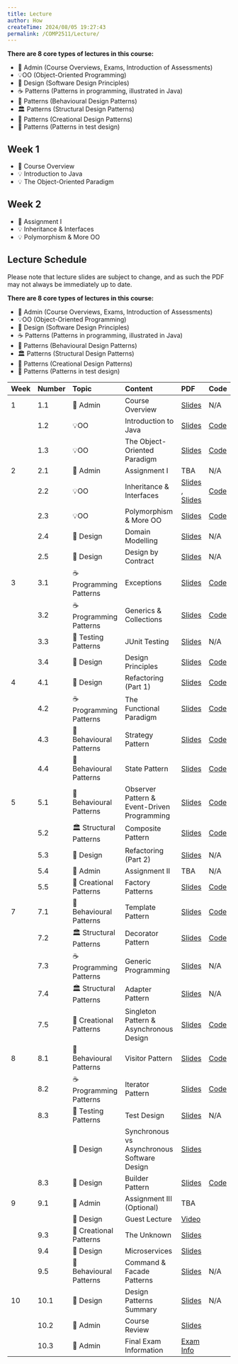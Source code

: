 ```yaml
---
title: Lecture
author: How
createTime: 2024/08/05 19:27:43
permalink: /COMP2511/Lecture/
---
```


**There are 8 core types of lectures in this course:**

 - 🎩 Admin (Course Overviews, Exams, Introduction of Assessments)
 - 💡OO (Object-Oriented Programming)
 - 🎨 Design (Software Design Principles)
 - ☕ Patterns (Patterns in programming, illustrated in Java)
 - 🧭 Patterns (Behavioural Design Patterns)
 - 🏛️ Patterns (Structural Design Patterns)
 - 🔨 Patterns (Creational Design Patterns)
 - 🧩 Patterns (Patterns in test design)



<div class="how_qb">

## Week 1

- 🎩 Course Overview
- 💡 Introduction to Java
- 💡 The Object-Oriented Paradigm

<p>
<HButton type='Menu' title='Week 1 Tuesday' src='./w1#week-1-tuesday' />
<HButton type='Menu' title='Week 1 Thursday' src='./w1#week-1-thursday' />
</p>

</div>

<div class="how_qb">

## Week 2

- 🎩 Assignment I
- 💡 Inheritance & Interfaces
- 💡 Polymorphism & More OO

<p>
<HButton type='Menu' title='Week 2 Tuesday' src='./w2#week-2-tuesday' />
<HButton type='Menu' title='Week 2 Thursday' src='./w2#week-2-thursday' />
</p>

</div>

## Lecture Schedule 

Please note that lecture slides are subject to change, and as such the PDF may not always be immediately up to date.

**There are 8 core types of lectures in this course:**

- 🎩 Admin (Course Overviews, Exams, Introduction of Assessments)
- 💡OO (Object-Oriented Programming)
- 🎨 Design (Software Design Principles)
- ☕ Patterns (Patterns in programming, illustrated in Java)
- 🧭 Patterns (Behavioural Design Patterns)
- 🏛️ Patterns (Structural Design Patterns)
- 🔨 Patterns (Creational Design Patterns)
- 🧩 Patterns (Patterns in test design)

| Week | Number | Topic                  | Content                                     | **PDF**                                                      | Code                                                         |
| :--- | :----- | :--------------------- | :------------------------------------------ | :----------------------------------------------------------- | :----------------------------------------------------------- |
| 1    | 1.1    | 🎩 Admin                | Course Overview                             | [Slides](https://nw-syd-gitlab.cseunsw.tech/COMP2511/24T2/content/-/blob/main/lecture-slides/week01/CourseIntro_24T2.pdf) | N/A                                                          |
|      | 1.2    | 💡OO                    | Introduction to Java                        | [Slides](https://nw-syd-gitlab.cseunsw.tech/COMP2511/24T2/content/-/blob/main/lecture-slides/week01/OOP_inJava.pdf) | [Code](https://nw-syd-gitlab.cseunsw.tech/COMP2511/24T2/content/-/tree/main/lectures/week01/HelloWorld/src) |
|      | 1.3    | 💡OO                    | The Object-Oriented Paradigm                | [Slides](https://nw-syd-gitlab.cseunsw.tech/COMP2511/24T2/content/-/blob/main/lecture-slides/week01/OOP_inJava_Classes_Object.pdf) | [Code](https://nw-syd-gitlab.cseunsw.tech/COMP2511/24T2/content/-/tree/main/lectures/week01/OO_Basics/src) |
| 2    | 2.1    | 🎩 Admin                | Assignment I                                | TBA                                                          | N/A                                                          |
|      | 2.2    | 💡OO                    | Inheritance & Interfaces                    | [Slides ](https://nw-syd-gitlab.cseunsw.tech/COMP2511/24T2/content/-/blob/main/lecture-slides/week01/OOP_inJava_SubClass_AbstractClass_Interface_Poly_etc.pdf), [Slides](https://nw-syd-gitlab.cseunsw.tech/COMP2511/24T2/content/-/blob/main/lecture-slides/week02/OOP_inJava_Interface.pdf) | [Code](https://nw-syd-gitlab.cseunsw.tech/COMP2511/24T2/content/-/tree/main/lectures/week02) |
|      | 2.3    | 💡OO                    | Polymorphism & More OO                      | [Slides](https://nw-syd-gitlab.cseunsw.tech/COMP2511/24T2/content/-/blob/main/lecture-slides/week02/OOP_inJava_Poly_Rest.pdf) | [Code](https://nw-syd-gitlab.cseunsw.tech/COMP2511/24T2/content/-/tree/main/lectures/week02) |
|      | 2.4    | 🎨 Design               | Domain Modelling                            | [Slides](https://nw-syd-gitlab.cseunsw.tech/COMP2511/24T2/content/-/blob/main/lecture-slides/week02/DomainModelling.pdf) | N/A                                                          |
|      | 2.5    | 🎨 Design               | Design by Contract                          | [Slides](https://nw-syd-gitlab.cseunsw.tech/COMP2511/24T2/content/-/blob/main/lecture-slides/week02/DesignByConstract.pdf) | N/A                                                          |
| 3    | 3.1    | ☕ Programming Patterns | Exceptions                                  | [Slides](https://nw-syd-gitlab.cseunsw.tech/COMP2511/24T2/content/-/blob/main/lecture-slides/week03/ExceptionsInJava.pdf) | [Code](https://nw-syd-gitlab.cseunsw.tech/COMP2511/24T2/content/-/tree/main/lectures/week03/MyExceptions) |
|      | 3.2    | ☕ Programming Patterns | Generics & Collections                      | [Slides](https://nw-syd-gitlab.cseunsw.tech/COMP2511/24T2/content/-/blob/main/lecture-slides/week03/GenericsCollectionsInJava.pdf) | [Code](https://nw-syd-gitlab.cseunsw.tech/COMP2511/24T2/content/-/tree/main/lectures/week03/MyCollection1) |
|      | 3.3    | 🧩 Testing Patterns     | JUnit Testing                               | [Slides](https://nw-syd-gitlab.cseunsw.tech/COMP2511/24T2/content/-/blob/main/lecture-slides/week03/JUnit.pdf) | N/A                                                          |
|      | 3.4    | 🎨 Design               | Design Principles                           | [Slides](https://nw-syd-gitlab.cseunsw.tech/COMP2511/24T2/content/-/blob/main/lecture-slides/week03/DesignPrinciples.pdf) | [Code](https://nw-syd-gitlab.cseunsw.tech/COMP2511/24T2/content/-/tree/main/lectures/week03/Demeter_Lsp) |
| 4    | 4.1    | 🎨 Design               | Refactoring (Part 1)                        | [Slides](https://nw-syd-gitlab.cseunsw.tech/COMP2511/24T2/content/-/blob/main/lecture-slides/week04/Refactoring_part1.pdf) | [Code](https://nw-syd-gitlab.cseunsw.tech/COMP2511/24T2/content/-/tree/main/lectures/week04/refactoring/src) |
|      | 4.2    | ☕ Programming Patterns | The Functional Paradigm                     | [Slides](https://nw-syd-gitlab.cseunsw.tech/COMP2511/24T2/content/-/blob/main/lecture-slides/week04/JavaLambdaAggregateOps.pdf) | [Code](https://nw-syd-gitlab.cseunsw.tech/COMP2511/24T2/content/-/tree/main/lectures/week04/MyLambdaPipeline) |
|      | 4.3    | 🧭 Behavioural Patterns | Strategy Pattern                            | [Slides](https://nw-syd-gitlab.cseunsw.tech/COMP2511/24T2/content/-/blob/main/lecture-slides/week04/IntroDesign_StrategyPatterns.pdf) | [Code](https://nw-syd-gitlab.cseunsw.tech/COMP2511/24T2/content/-/tree/main/lectures/week04/PatternStrategy) |
|      | 4.4    | 🧭 Behavioural Patterns | State Pattern                               | [Slides](https://nw-syd-gitlab.cseunsw.tech/COMP2511/24T2/content/-/blob/main/lecture-slides/week04/State_Pattern.pdf) | [Code](https://nw-syd-gitlab.cseunsw.tech/COMP2511/24T2/content/-/tree/main/lectures/week04/HFDP_Strategy_State/src/headfirst/state) |
| 5    | 5.1    | 🧭 Behavioural Patterns | Observer Pattern & Event-Driven Programming | [Slides](https://nw-syd-gitlab.cseunsw.tech/COMP2511/24T2/content/-/blob/main/lecture-slides/week05/ObserverPattern.pdf) | [Code](https://nw-syd-gitlab.cseunsw.tech/COMP2511/24T2/content/-/tree/main/lectures/week04/PatternObserver) |
|      | 5.2    | 🏛️ Structural Patterns  | Composite Pattern                           | [Slides](https://nw-syd-gitlab.cseunsw.tech/COMP2511/24T2/content/-/blob/main/lecture-slides/week05/CompositePattern.pdf) | [Code](https://nw-syd-gitlab.cseunsw.tech/COMP2511/24T2/content/-/tree/main/lectures/week05/PatternComposite) |
|      | 5.3    | 🎨 Design               | Refactoring (Part 2)                        | [Slides](https://nw-syd-gitlab.cseunsw.tech/COMP2511/24T2/content/-/blob/main/lecture-slides/week05/Refactoring_part2.pdf) | N/A                                                          |
|      | 5.4    | 🎩 Admin                | Assignment II                               | TBA                                                          | N/A                                                          |
|      | 5.5    | 🔨 Creational Patterns  | Factory Patterns                            | [Slides](https://nw-syd-gitlab.cseunsw.tech/COMP2511/24T2/content/-/blob/main/lecture-slides/week07/FactoryMethod_AbstractFactory.pdf) | [Code](https://nw-syd-gitlab.cseunsw.tech/COMP2511/24T2/content/-/tree/main/lectures/week07/PatternCreational) |
| 7    | 7.1    | 🧭 Behavioural Patterns | Template Pattern                            | [Slides](https://nw-syd-gitlab.cseunsw.tech/COMP2511/24T2/content/-/blob/main/lecture-slides/week08/TemplatePattern.pdf) | [Code](https://nw-syd-gitlab.cseunsw.tech/COMP2511/24T2/content/-/tree/main/lectures/week08/PatternTemplate/src/example) |
|      | 7.2    | 🏛️ Structural Patterns  | Decorator Pattern                           | [Slides](https://nw-syd-gitlab.cseunsw.tech/COMP2511/24T2/content/-/blob/main/lecture-slides/week07/DecoratorPattern.pdf) | [Code](https://nw-syd-gitlab.cseunsw.tech/COMP2511/24T2/content/-/tree/main/lectures/week07/HFDP_Decorator/src/headfirst/decorator) |
|      | 7.3    | ☕ Programming Patterns | Generic Programming                         | [Slides](https://nw-syd-gitlab.cseunsw.tech/COMP2511/24T2/content/-/blob/main/lecture-slides/week07/GenericsProgramming.pdf) | N/A                                                          |
|      | 7.4    | 🏛️ Structural Patterns  | Adapter Pattern                             | [Slides](https://nw-syd-gitlab.cseunsw.tech/COMP2511/24T2/content/-/blob/main/lecture-slides/week09/AdapterPattern.pdf) | N/A                                                          |
|      | 7.5    | 🔨 Creational Patterns  | Singleton Pattern & Asynchronous Design     | [Slides](https://nw-syd-gitlab.cseunsw.tech/COMP2511/24T2/content/-/blob/main/lecture-slides/week07/CreationalPatterns_Singleton_2022.pdf) | [Code](https://nw-syd-gitlab.cseunsw.tech/COMP2511/24T2/content/-/tree/main/lectures/week07/singleton) |
| 8    | 8.1    | 🧭 Behavioural Patterns | Visitor Pattern                             | [Slides](https://nw-syd-gitlab.cseunsw.tech/COMP2511/24T2/content/-/blob/main/lecture-slides/week09/VisitorPattern.pdf) | [Code](https://nw-syd-gitlab.cseunsw.tech/COMP2511/24T2/content/-/tree/main/lectures/week09/PatternVisitor) |
|      | 8.2    | ☕ Programming Patterns | Iterator Pattern                            | [Slides](https://nw-syd-gitlab.cseunsw.tech/COMP2511/24T2/content/-/blob/main/lecture-slides/week08/Iterator.pdf) | [Code](https://nw-syd-gitlab.cseunsw.tech/COMP2511/24T2/content/-/tree/main/lectures/week08/HFDP_iterator/src/headfirst/iterator) |
|      | 8.3    | 🧩 Testing Patterns     | Test Design                                 | [Slides](https://nw-syd-gitlab.cseunsw.tech/COMP2511/24T2/content/-/blob/main/lecture-slides/week07/TestDesign.pdf) | N/A                                                          |
|      |        | 🎨 Design               | Synchronous vs Asynchronous Software Design | [Slides](https://nw-syd-gitlab.cseunsw.tech/COMP2511/24T2/content/-/blob/main/lecture-slides/week09/Asynchronous_Synchronous_Design.pdf) |                                                              |
|      | 8.3    | 🎨 Design               | Builder Pattern                             | [Slides](https://nw-syd-gitlab.cseunsw.tech/COMP2511/24T2/content/-/blob/main/lecture-slides/week08/Builder.pdf) | [Code](https://nw-syd-gitlab.cseunsw.tech/COMP2511/24T2/content/-/tree/main/lectures/week09/PatternCreational?ref_type=heads) |
| 9    | 9.1    | 🎩 Admin                | Assignment III (Optional)                   | TBA                                                          |                                                              |
|      |        | 🎨 Design               | Guest Lecture                               | [Video](https://web.microsoftstream.com/video/27d328f3-d7cf-4101-85b3-01ad6212dd5c) |                                                              |
|      | 9.3    | 🔨 Creational Patterns  | The Unknown                                 | [Slides](https://slides.com/npatrikeos/comp2511-5-1-the-unknown) |                                                              |
|      | 9.4    | 🎨 Design               | Microservices                               | [Slides](https://nw-syd-gitlab.cseunsw.tech/COMP2511/24T2/content/-/blob/main/lecture-slides/week09/Microservices.pdf) |                                                              |
|      | 9.5    | 🧭 Behavioural Patterns | Command & Facade Patterns                   | [Slides](https://nw-syd-gitlab.cseunsw.tech/COMP2511/24T2/content/-/blob/main/lecture-slides/week09/CommandFacadePattern.pdf) | N/A                                                          |
| 10   | 10.1   | 🎨 Design               | Design Patterns Summary                     | [Slides](https://nw-syd-gitlab.cseunsw.tech/COMP2511/24T2/content/-/blob/main/lecture-slides/week09/DesignPatternsSummary.pdf) | N/A                                                          |
|      | 10.2   | 🎩 Admin                | Course Review                               | [Slides](https://nw-syd-gitlab.cseunsw.tech/COMP2511/24T2/content/-/blob/main/lecture-slides/week10/CourseReview24T2.pdf) |                                                              |
|      | 10.3   | 🎩 Admin                | Final Exam Information                      | [Exam Info](https://www.cse.unsw.edu.au/~cs2511/24T2/sampleFinalExam/SampleExamInfo_24T2.html) |                                                              |
